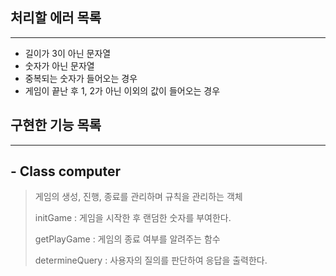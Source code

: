 ## 처리할 에러 목록

-----

- 길이가 3이 아닌 문자열
- 숫자가 아닌 문자열
- 중복되는 숫자가 들어오는 경우
- 게임이 끝난 후 1, 2가 아닌 이외의 값이 들어오는 경우

## 구현한 기능 목록

------
## - Class computer
> 게임의 생성, 진행, 종료를 관리하며 규칙을 관리하는 객체 
> 
> initGame : 게임을 시작한 후 랜덤한 숫자를 부여한다.
> 
> getPlayGame : 게임의 종료 여부를 알려주는 함수
> 
> determineQuery : 사용자의 질의를 판단하여 응답을 출력한다.